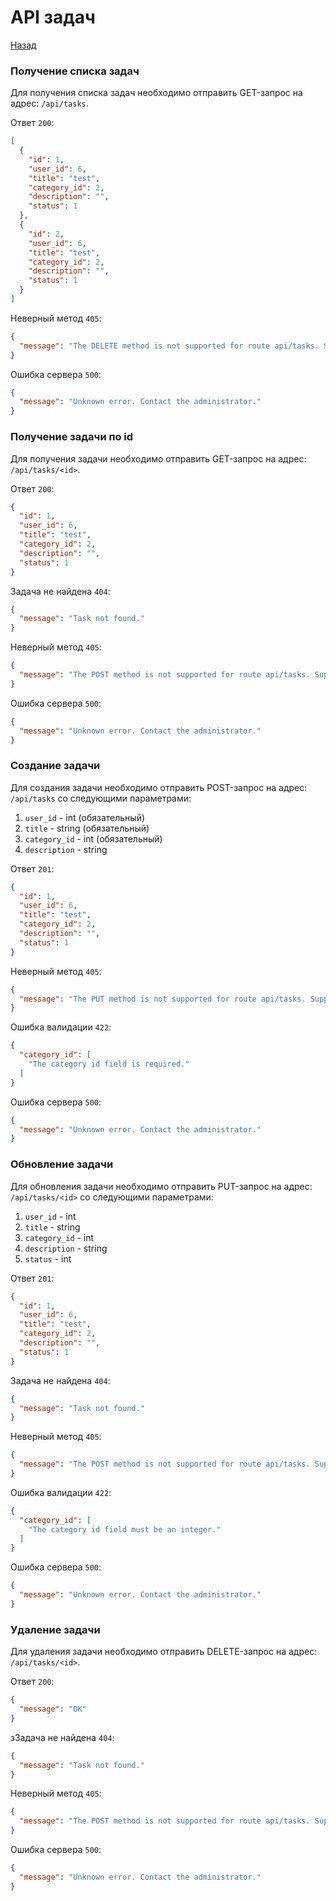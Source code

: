 # API задач

[Назад](/TASKS.md)

### Получение списка задач

Для получения списка задач необходимо отправить GET-запрос на адрес:
`/api/tasks`.

Ответ `200`:
```json
[
  {
    "id": 1,
    "user_id": 6,
    "title": "test",
    "category_id": 2,
    "description": "",
    "status": 1
  },
  {
    "id": 2,
    "user_id": 6,
    "title": "test",
    "category_id": 2,
    "description": "",
    "status": 1
  }
]
```

Неверный метод `405`:
```json
{
  "message": "The DELETE method is not supported for route api/tasks. Supported methods: GET, PUT."
}
```
Ошибка сервера `500`:
```json
{
  "message": "Unknown error. Contact the administrator."
}
```

### Получение задачи по id

Для получения задачи необходимо отправить GET-запрос на адрес:
`/api/tasks/<id>`.

Ответ `200`:
```json
{
  "id": 1,
  "user_id": 6,
  "title": "test",
  "category_id": 2,
  "description": "",
  "status": 1
}
```

Задача не найдена `404`:
```json
{
  "message": "Task not found."
}
```
Неверный метод `405`:
```json
{
  "message": "The POST method is not supported for route api/tasks. Supported methods: GET, PUT."
}
```
Ошибка сервера `500`:
```json
{
  "message": "Unknown error. Contact the administrator."
}
```

### Создание задачи

Для создания задачи необходимо отправить POST-запрос на адрес:
`/api/tasks` со следующими параметрами:

1. `user_id` - int (обязательный)
2. `title` - string (обязательный)
3. `category_id` - int (обязательный)
4. `description` - string

Ответ `201`:
```json
{
  "id": 1,
  "user_id": 6,
  "title": "test",
  "category_id": 2,
  "description": "",
  "status": 1
}
```

Неверный метод `405`:
```json
{
  "message": "The PUT method is not supported for route api/tasks. Supported methods: GET, HEAD, POST."
}
```
Ошибка валидации `422`:
```json
{
  "category_id": [
    "The category id field is required."
  ]
}
```
Ошибка сервера `500`:
```json
{
  "message": "Unknown error. Contact the administrator."
}
```

### Обновление задачи

Для обновления задачи необходимо отправить PUT-запрос на адрес:
`/api/tasks/<id>` со следующими параметрами:

1. `user_id` - int
2. `title` - string
3. `category_id` - int
4. `description` - string
5. `status` - int

Ответ `201`:
```json
{
  "id": 1,
  "user_id": 6,
  "title": "test",
  "category_id": 2,
  "description": "",
  "status": 1
}
```

Задача не найдена `404`:
```json
{
  "message": "Task not found."
}
```
Неверный метод `405`:
```json
{
  "message": "The POST method is not supported for route api/tasks. Supported methods: GET, PUT."
}
```
Ошибка валидации `422`:
```json
{
  "category_id": [
    "The category id field must be an integer."
  ]
}
```
Ошибка сервера `500`:
```json
{
  "message": "Unknown error. Contact the administrator."
}
```

### Удаление задачи

Для удаления задачи необходимо отправить DELETE-запрос на адрес:
`/api/tasks/<id>`.

Ответ `200`:
```json
{
  "message": "OK"
}
```

зЗадача не найдена `404`:
```json
{
  "message": "Task not found."
}
```
Неверный метод `405`:
```json
{
  "message": "The POST method is not supported for route api/tasks. Supported methods: GET, PUT."
}
```
Ошибка сервера `500`:
```json
{
  "message": "Unknown error. Contact the administrator."
}
```